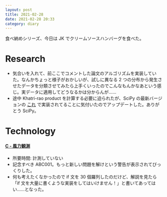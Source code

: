 ```yaml
---
layout: post
title: 2021-02-28
date: 2021-02-28 20:33
category: diary
---
```


食べ納めシリーズ、今日は JK でクリームソースハンバーグを食べた。

# Research
- 気合いを入れて、前ここでコメントした論文のアルゴリズムを実装していた。なんかちょっと様子がおかしいが、試しに異なる 2 つの分布から発生させたデータを分類させてみたら上手くいったのでこんなもんかなあという感じ。実データに適用してどうなるかは分からんが……
- 途中 Khatri-rao product を計算する必要に迫られたが、SciPy の最新バージョンの [これ](https://docs.scipy.org/doc/scipy/reference/generated/scipy.linalg.khatri_rao.html) で実装されてることに気付いたのでアップデートした。ありがとう SciPy。

# Technology

#### [C - 風力観測](https://atcoder.jp/contests/abc001/tasks/abc001_3)
- 所要時間: 計測していない
- 記念すべき ABC001。もっと新しい問題を解けという警告が表示されてびっくりした。
- 何も考えたくなかったので if 文を 30 個羅列したのだけど、解説を見たら「if 文を大量に書くような実装をしてはいけません！」と書いてあってはい……となった。